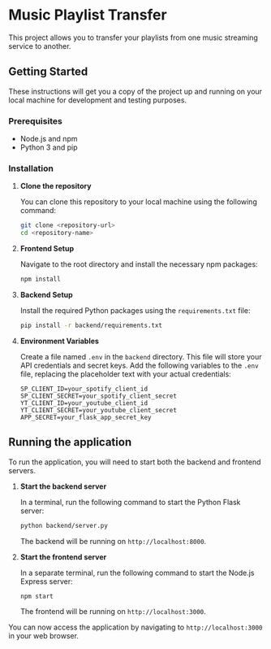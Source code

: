 # Music Playlist Transfer

This project allows you to transfer your playlists from one music streaming service to another.

## Getting Started

These instructions will get you a copy of the project up and running on your local machine for development and testing purposes.

### Prerequisites

*   Node.js and npm
*   Python 3 and pip

### Installation

1.  **Clone the repository**

    You can clone this repository to your local machine using the following command:
    ```bash
    git clone <repository-url>
    cd <repository-name>
    ```

2.  **Frontend Setup**

    Navigate to the root directory and install the necessary npm packages:

    ```bash
    npm install
    ```

3.  **Backend Setup**

    Install the required Python packages using the `requirements.txt` file:

    ```bash
    pip install -r backend/requirements.txt
    ```

4.  **Environment Variables**

    Create a file named `.env` in the `backend` directory. This file will store your API credentials and secret keys. Add the following variables to the `.env` file, replacing the placeholder text with your actual credentials:

    ```
    SP_CLIENT_ID=your_spotify_client_id
    SP_CLIENT_SECRET=your_spotify_client_secret
    YT_CLIENT_ID=your_youtube_client_id
    YT_CLIENT_SECRET=your_youtube_client_secret
    APP_SECRET=your_flask_app_secret_key
    ```

## Running the application

To run the application, you will need to start both the backend and frontend servers.

1.  **Start the backend server**

    In a terminal, run the following command to start the Python Flask server:

    ```bash
    python backend/server.py
    ```

    The backend will be running on `http://localhost:8000`.

2.  **Start the frontend server**

    In a separate terminal, run the following command to start the Node.js Express server:

    ```bash
    npm start
    ```

    The frontend will be running on `http://localhost:3000`.

You can now access the application by navigating to `http://localhost:3000` in your web browser.
